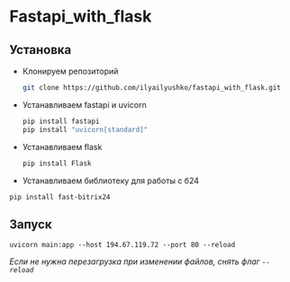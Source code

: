 # Fastapi_with_flask

## Установка

- Клонируем репозиторий

  ```bash
  git clone https://github.com/ilyailyushko/fastapi_with_flask.git
  ```

- Устанавливаем fastapi и uvicorn

  ```bash
  pip install fastapi
  pip install "uvicorn[standard]"
  ```

- Устанавливаем flask

  ```bash
  pip install Flask
  ```

-  Устанавливаем библиотеку для работы с б24

  ```
  pip install fast-bitrix24
  ```

  

## Запуск

```
uvicorn main:app --host 194.67.119.72 --port 80 --reload
```

*Если не нужна перезагрузка при изменении файлов, снять флаг `--reload`*



